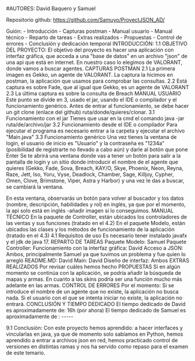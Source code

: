 #AUTORES: David Baquero y Samuel

Repositorio github: https://github.com/Samuyo/ProyectJSON_AD/

Guión:
          - Introducción
          - Capturas postman
          - Manual usuario
          - Manual técnico 
          - Reparto de tareas
          - Extras realizados
          - Propuestas
          - Control de errores 
          - Conclusión y dedicación temporal
INTRODUCCIÓN:
 1.1 OBJETIVO DEL PROYECTO:
El objetivo del proyecto es hacer una aplicación con interfaz gráfica, que acceda a una "base de datos" en un archivo "json" de una api que está en internet. En nuestro caso lo elegimos de VALORANT, donde vamos a buscar agentes.
CAPTURAS POSTMAN
2.1 La primera imagen es Gekko, un agente de VALORANT. La captura la hicimos en postman, la aplicación que usamos para comprobar las consultas.
2.2 Está captura es sobre Fade, que al igual que Gekko, es un agente de VALORANT 
2.3 La última captura es sobre la consulta de Breach
MANUAL USUARIO
 Este punto se divide en 3, usado el jar, usando el IDE o compilador y el funcionamiento genérico.
Antes de entrar al funcionamiento, se debe hacer un git clone (enlace del github) ruta/donde/quieres/clonar.
  3.1 Funcionamiento con el jar
    Tienes que usar en la cmd el comando java -jar ruta/de/archivo/jar
   3.2 Funcionamiento desde el IDE o compilador
Para ejecutar el programa es necesario entrar a la carpeta y ejecutar el archivo "Main.java"
   3.3 Funcionamiento genérico
Una vez tienes la ventana de login, el usuario de inicio es "Usuario" y la contraseña es "1234a" (posibilidad de registrarte no llevado a cabo aún) y darle al botón que pone Enter 
Se te abrirá una ventana donde vas a tener un botón para salir a la pantalla de login y un sitio donde introducir el nombre de el agente que quieres 
(Gekko, Fade, Sova, Breach, KAY/O, Skye, Phoenix, Neon, Reyna, Raze, Jett, Iso, Yoru, Vyse, Deadlock, Chamber, Sage, Killjoy, Cypher, Omen, Clove, Brimstone, Viper, Astra y Harbor) y una vez le das a buscar, se cambiará la ventana.

En esta ventana, observarás un botón para volver al buscador y los datos (nombre, descripción, habilidades y rol) en inglés, ya que por el momento, la api solo está en inglés
-añadir imagen si lo conseguimos.
MANUAL TÉCNICO 
En la paquete de Controller, están ubicados los controladores de las ventas y sus funciones (tratado en el 4.2)
En el paquete Modelo, están ubicados las clases y los métodos de funcionamiento de la aplicación (tratado en el 4.3)
4.1 Requisitos de uso
Es necesario tener instalado javafx y el jdk de java 17.
REPARTO DE TAREAS
Paquete Modelo: Samuel
Paquete Controller: 
Funcionamiento con la interfaz gráfica: David 
Acceso a JSON: Ambos, principalmente Samuel ya que tuvimos un problema y fue quien lo arregló 
README.MD: David
Main: David
Diseño de interfaz: Ambos
EXTRAS REALIZADOS
Por revisar cuáles hemos hecho
PROPUESTAS 
Si en algún momento se continúa con la aplicación, se podría añadir la búsqueda de mapas y armas. En cuanto a las skins podría ser una función mucho más adelante en las armas.
CONTROL DE ERRORES
Por el momento:
Si se introduce el nombre de un agente que no existe, la aplicación no busca nada.
Si el usuario con el que se intenta iniciar no existe, la aplicación no entrará.
CONCLUSIÓN Y TIEMPO DEDICADO
El tiempo dedicado de David es aproximadamente de: 16h (por ahora)
El tiempo dedicado de Samuel es aproximadamente de : -----

9.1  Conclusión:
Con este proyecto hemos aprendido: a hacer interfaces y vincularlas en java, ya que de momento solo sabíamos en Python, hemos aprendido a entrar a archivos json en red, hemos practicado control de versiones en distintas ramas y nos ha servido como repaso para el examen de este temario.
